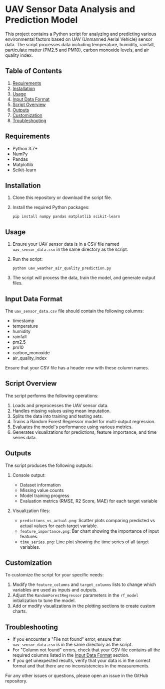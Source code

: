 # UAV Sensor Data Analysis and Prediction Model

This project contains a Python script for analyzing and predicting various environmental factors based on UAV (Unmanned Aerial Vehicle) sensor data. The script processes data including temperature, humidity, rainfall, particulate matter (PM2.5 and PM10), carbon monoxide levels, and air quality index.

## Table of Contents

1. [Requirements](#requirements)
2. [Installation](#installation)
3. [Usage](#usage)
4. [Input Data Format](#input-data-format)
5. [Script Overview](#script-overview)
6. [Outputs](#outputs)
7. [Customization](#customization)
8. [Troubleshooting](#troubleshooting)

## Requirements

- Python 3.7+
- NumPy
- Pandas
- Matplotlib
- Scikit-learn

## Installation

1. Clone this repository or download the script file.
2. Install the required Python packages:

   ```
   pip install numpy pandas matplotlib scikit-learn
   ```

## Usage

1. Ensure your UAV sensor data is in a CSV file named `uav_sensor_data.csv` in the same directory as the script.
2. Run the script:

   ```
   python uav_weather_air_quality_prediction.py
   ```

3. The script will process the data, train the model, and generate output files.

## Input Data Format

The `uav_sensor_data.csv` file should contain the following columns:

- timestamp
- temperature
- humidity
- rainfall
- pm2.5
- pm10
- carbon_monoxide
- air_quality_index

Ensure that your CSV file has a header row with these column names.

## Script Overview

The script performs the following operations:

1. Loads and preprocesses the UAV sensor data.
2. Handles missing values using mean imputation.
3. Splits the data into training and testing sets.
4. Trains a Random Forest Regressor model for multi-output regression.
5. Evaluates the model's performance using various metrics.
6. Generates visualizations for predictions, feature importance, and time series data.

## Outputs

The script produces the following outputs:

1. Console output:
   - Dataset information
   - Missing value counts
   - Model training progress
   - Evaluation metrics (RMSE, R2 Score, MAE) for each target variable

2. Visualization files:
   - `predictions_vs_actual.png`: Scatter plots comparing predicted vs actual values for each target variable.
   - `feature_importance.png`: Bar chart showing the importance of input features.
   - `time_series.png`: Line plot showing the time series of all target variables.

## Customization

To customize the script for your specific needs:

1. Modify the `feature_columns` and `target_columns` lists to change which variables are used as inputs and outputs.
2. Adjust the `RandomForestRegressor` parameters in the `rf_model` initialization to tune the model.
3. Add or modify visualizations in the plotting sections to create custom charts.

## Troubleshooting

- If you encounter a "File not found" error, ensure that `uav_sensor_data.csv` is in the same directory as the script.
- For "Column not found" errors, check that your CSV file contains all the required columns listed in the [Input Data Format](#input-data-format) section.
- If you get unexpected results, verify that your data is in the correct format and that there are no inconsistencies in the measurements.

For any other issues or questions, please open an issue in the GitHub repository.
